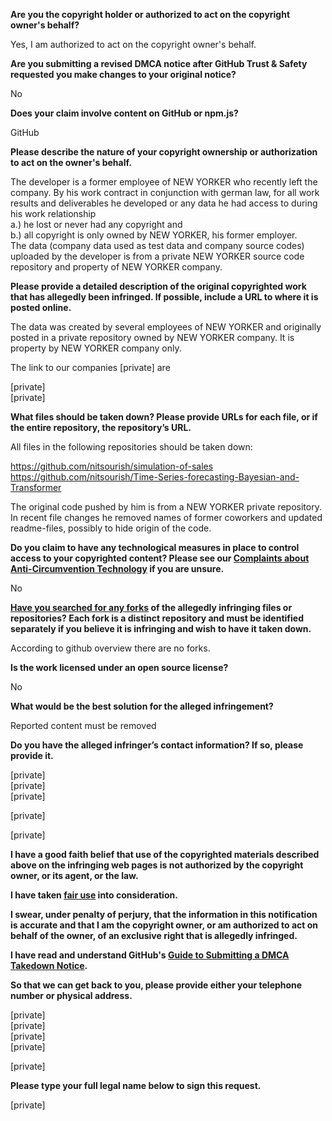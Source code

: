 **Are you the copyright holder or authorized to act on the copyright owner's behalf?**

Yes, I am authorized to act on the copyright owner's behalf.

**Are you submitting a revised DMCA notice after GitHub Trust & Safety requested you make changes to your original notice?**

No

**Does your claim involve content on GitHub or npm.js?**

GitHub

**Please describe the nature of your copyright ownership or authorization to act on the owner's behalf.**

The developer is a former employee of NEW YORKER who recently left the company. By his work contract in conjunction with german law, for all work results and deliverables he developed or any data he had access to during his work relationship  
a.) he lost or never had any copyright and  
b.) all copyright is only owned by NEW YORKER, his former employer.  
The data (company data used as test data and company source codes) uploaded by the developer is from a private NEW YORKER source code repository and property of NEW YORKER company.

**Please provide a detailed description of the original copyrighted work that has allegedly been infringed. If possible, include a URL to where it is posted online.**

The data was created by several employees of NEW YORKER and originally posted in a private repository owned by NEW YORKER company. It is property by NEW YORKER company only.

The link to our companies [private] are

[private]  
[private]

**What files should be taken down? Please provide URLs for each file, or if the entire repository, the repository’s URL.**

All files in the following repositories should be taken down:

https://github.com/nitsourish/simulation-of-sales  
https://github.com/nitsourish/Time-Series-forecasting-Bayesian-and-Transformer

The original code pushed by him is from a NEW YORKER private repository. In recent file changes he removed names of former coworkers and updated readme-files, possibly to hide origin of the code.

**Do you claim to have any technological measures in place to control access to your copyrighted content? Please see our <a href="https://docs.github.com/articles/guide-to-submitting-a-dmca-takedown-notice#complaints-about-anti-circumvention-technology">Complaints about Anti-Circumvention Technology</a> if you are unsure.**

No

**<a href="https://docs.github.com/articles/dmca-takedown-policy#b-what-about-forks-or-whats-a-fork">Have you searched for any forks</a> of the allegedly infringing files or repositories? Each fork is a distinct repository and must be identified separately if you believe it is infringing and wish to have it taken down.**

According to github overview there are no forks.

**Is the work licensed under an open source license?**

No

**What would be the best solution for the alleged infringement?**

Reported content must be removed

**Do you have the alleged infringer’s contact information? If so, please provide it.**

[private]  
[private]  
[private]  

[private]  

[private]  

**I have a good faith belief that use of the copyrighted materials described above on the infringing web pages is not authorized by the copyright owner, or its agent, or the law.**

**I have taken <a href="https://www.lumendatabase.org/topics/22">fair use</a> into consideration.**

**I swear, under penalty of perjury, that the information in this notification is accurate and that I am the copyright owner, or am authorized to act on behalf of the owner, of an exclusive right that is allegedly infringed.**

**I have read and understand GitHub's <a href="https://docs.github.com/articles/guide-to-submitting-a-dmca-takedown-notice/">Guide to Submitting a DMCA Takedown Notice</a>.**

**So that we can get back to you, please provide either your telephone number or physical address.**

[private]  
[private]  
[private]  
[private]  

[private]  

**Please type your full legal name below to sign this request.**

[private]  

